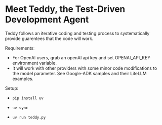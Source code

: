 # Meet Teddy, the Test-Driven Development Agent

Teddy follows an iterative coding and testing process to systematically provide guarentees that the code will work. 

Requirements:
- For OpenAI users, grab an openAI api key and set OPENAI_API_KEY environment variable. 
- It will work with other providers with some minor code modifications to the model parameter. See Google-ADK samples and their LiteLLM examples. 

Setup:
- `pip install uv`
- `uv sync`

- `uv run teddy.py`
